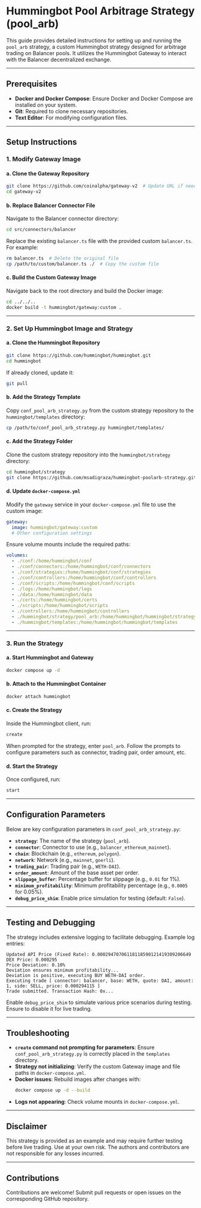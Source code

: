 # Hummingbot Pool Arbitrage Strategy (pool_arb)

This guide provides detailed instructions for setting up and running the `pool_arb` strategy, a custom Hummingbot strategy designed for arbitrage trading on Balancer pools. It utilizes the Hummingbot Gateway to interact with the Balancer decentralized exchange.

---

## Prerequisites

- **Docker and Docker Compose**: Ensure Docker and Docker Compose are installed on your system.
- **Git**: Required to clone necessary repositories.
- **Text Editor**: For modifying configuration files.

---

## Setup Instructions

### 1. Modify Gateway Image

#### a. Clone the Gateway Repository
```bash
git clone https://github.com/coinalpha/gateway-v2  # Update URL if needed
cd gateway-v2
```

#### b. Replace Balancer Connector File
Navigate to the Balancer connector directory:
```bash
cd src/connectors/balancer
```
Replace the existing `balancer.ts` file with the provided custom `balancer.ts`. For example:
```bash
rm balancer.ts  # Delete the original file
cp /path/to/custom/balancer.ts ./  # Copy the custom file
```

#### c. Build the Custom Gateway Image
Navigate back to the root directory and build the Docker image:
```bash
cd ../../..
docker build -t hummingbot/gateway:custom .
```

---

### 2. Set Up Hummingbot Image and Strategy

#### a. Clone the Hummingbot Repository
```bash
git clone https://github.com/hummingbot/hummingbot.git
cd hummingbot
```
If already cloned, update it:
```bash
git pull
```

#### b. Add the Strategy Template
Copy `conf_pool_arb_strategy.py` from the custom strategy repository to the `hummingbot/templates` directory:
```bash
cp /path/to/conf_pool_arb_strategy.py hummingbot/templates/
```

#### c. Add the Strategy Folder
Clone the custom strategy repository into the `hummingbot/strategy` directory:
```bash
cd hummingbot/strategy
git clone https://github.com/msadiqraza/hummingbot-poolarb-strategy.git pool_arb
```

#### d. Update `docker-compose.yml`
Modify the `gateway` service in your `docker-compose.yml` file to use the custom image:
```yaml
gateway:
  image: hummingbot/gateway:custom
  # Other configuration settings
```
Ensure volume mounts include the required paths:
```yaml
volumes:
  - ./conf:/home/hummingbot/conf
  - ./conf/connectors:/home/hummingbot/conf/connectors
  - ./conf/strategies:/home/hummingbot/conf/strategies
  - ./conf/controllers:/home/hummingbot/conf/controllers
  - ./conf/scripts:/home/hummingbot/conf/scripts
  - ./logs:/home/hummingbot/logs
  - ./data:/home/hummingbot/data
  - ./certs:/home/hummingbot/certs
  - ./scripts:/home/hummingbot/scripts
  - ./controllers:/home/hummingbot/controllers
  - ./hummingbot/strategy/pool_arb:/home/hummingbot/hummingbot/strategy/pool_arb
  - ./hummingbot/templates:/home/hummingbot/hummingbot/templates
```

---

### 3. Run the Strategy

#### a. Start Hummingbot and Gateway
```bash
docker compose up -d
```

#### b. Attach to the Hummingbot Container
```bash
docker attach hummingbot
```

#### c. Create the Strategy
Inside the Hummingbot client, run:
```bash
create
```
When prompted for the strategy, enter `pool_arb`. Follow the prompts to configure parameters such as connector, trading pair, order amount, etc.

#### d. Start the Strategy
Once configured, run:
```bash
start
```

---

## Configuration Parameters

Below are key configuration parameters in `conf_pool_arb_strategy.py`:

- **`strategy`**: The name of the strategy (`pool_arb`).
- **`connector`**: Connector to use (e.g., `balancer_ethereum_mainnet`).
- **`chain`**: Blockchain (e.g., `ethereum`, `polygon`).
- **`network`**: Network (e.g., `mainnet`, `goerli`).
- **`trading_pair`**: Trading pair (e.g., `WETH-DAI`).
- **`order_amount`**: Amount of the base asset per order.
- **`slippage_buffer`**: Percentage buffer for slippage (e.g., `0.01` for 1%).
- **`minimum_profitability`**: Minimum profitability percentage (e.g., `0.0005` for 0.05%).
- **`debug_price_shim`**: Enable price simulation for testing (default: `False`).

---

## Testing and Debugging

The strategy includes extensive logging to facilitate debugging. Example log entries:

```
Updated API Price (Fixed Rate): 0.00029470706118118590121419309206649
DEX Price: 0.000295
Price Deviation: 0.10%
Deviation ensures minimum profitability...
Deviation is positive, executing BUY WETH-DAI order.
Executing trade [ connector: balancer, base: WETH, quote: DAI, amount: 1, side: SELL, price: 0.000294115 ]
Trade submitted. Transaction Hash: 0x...
```

Enable `debug_price_shim` to simulate various price scenarios during testing. Ensure to disable it for live trading.

---

## Troubleshooting

- **`create` command not prompting for parameters**: Ensure `conf_pool_arb_strategy.py` is correctly placed in the `templates` directory.
- **Strategy not initializing**: Verify the custom Gateway image and file paths in `docker-compose.yml`.
- **Docker issues**: Rebuild images after changes with:
  ```bash
  docker compose up -d --build
  ```
- **Logs not appearing**: Check volume mounts in `docker-compose.yml`.

---

## Disclaimer

This strategy is provided as an example and may require further testing before live trading. Use at your own risk. The authors and contributors are not responsible for any losses incurred.

---

## Contributions

Contributions are welcome! Submit pull requests or open issues on the corresponding GitHub repository.

